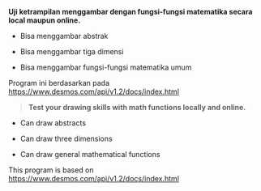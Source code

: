 **Uji ketrampilan menggambar dengan fungsi-fungsi matematika secara local maupun
online.**

-   Bisa menggambar abstrak

-   Bisa menggambar tiga dimensi

-   Bisa menggambar fungsi-fungsi matematika umum

Program ini berdasarkan pada <https://www.desmos.com/api/v1.2/docs/index.html>

>   **Test your drawing skills with math functions locally and online.**

-   Can draw abstracts

-   Can draw three dimensions

-   Can draw general mathematical functions

This program is based on <https://www.desmos.com/api/v1.2/docs/index.html>
